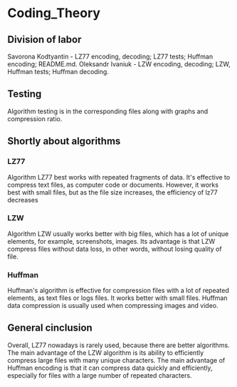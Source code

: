 # Coding_Theory

## Division of labor
Savorona Kodtyantin - LZ77 encoding, decoding; LZ77 tests; Huffman encoding; README.md.
Oleksandr Ivaniuk - LZW encoding, decoding; LZW, Huffman tests; Huffman decoding.

## Testing
Algorithm testing is in the corresponding files along with graphs and compression ratio.

## Shortly about algorithms
### LZ77
Algorithm LZ77 best works with repeated fragments of data. It's effective to compress text files, as computer code or documents. However, it works best with small files, but as the file size increases, the efficiency of lz77 decreases

### LZW
Algorithm LZW usually works better with big files, which has a lot of unique elements, for example, screenshots, images. Its advantage is that LZW compress files without data loss, in other words, without losing quality of file.

### Huffman
Huffman's algorithm is effective for compression files with a lot of repeated elements, as text files or logs files. It works better with small files. Huffman data compression is usually used when compressing images and video.

## General cinclusion
Overall, LZ77 nowadays is rarely used, because there are better algorithms. The main advantage of the LZW algorithm is its ability to efficiently compress large files with many unique characters. The main advantage of Huffman encoding is that it can compress data quickly and efficiently, especially for files with a large number of repeated characters.
